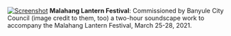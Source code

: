 [![Screenshot](/img/work/proj-9/thumb.jpg)](https://www.banyule.vic.gov.au/Events-activities/Whats-on/Council-events/Malahang-Lantern-Festival)
**Malahang Lantern Festival**: Commissioned by Banyule City Council (image credit to them, too) a two-hour soundscape work to accompany the Malahang Lantern Festival, March 25-28, 2021. 